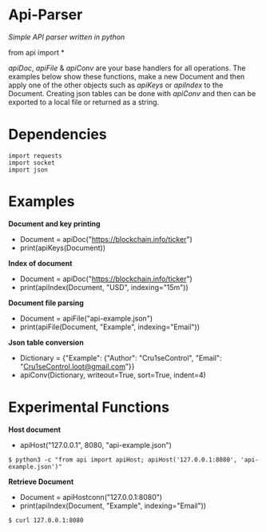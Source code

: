 # Api-Parser
*Simple API parser written in python*

from api import *

*apiDoc*, *apiFile* & *apiConv* are your base handlers for all operations. The examples below show these functions, make a new Document and then apply one of the other objects such as *apiKeys* or *apiIndex* to the Document. Creating json tables can be done with *apiConv* and then can be exported to a local file or returned as a string.

# Dependencies
```
import requests
import socket
import json
```

# Examples

**Document and key printing**
- Document = apiDoc("https://blockchain.info/ticker")
- print(apiKeys(Document))

**Index of document**
- Document = apiDoc("https://blockchain.info/ticker")
- print(apiIndex(Document, "USD", indexing="15m"))

**Document file parsing**
- Document = apiFile("api-example.json")
- print(apiFile(Document, "Example", indexing="Email"))

**Json table conversion**
- Dictionary = {"Example": {"Author": "Cru1seControl", "Email": "Cru1seControl.loot@gmail.com"}}
- apiConv(Dictionary, writeout=True, sort=True, indent=4)

# Experimental Functions

**Host document**
- apiHost("127.0.0.1", 8080, "api-example.json")
```
$ python3 -c "from api import apiHost; apiHost('127.0.0.1:8080', 'api-example.json')"
```
**Retrieve Document**
- Document = apiHostconn("127.0.0.1:8080")
- print(apiIndex(Document, "Example", indexing="Email"))
```
$ curl 127.0.0.1:8080
```
